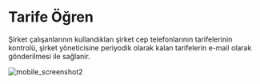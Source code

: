 # Tarife Öğren
Şirket çalışanlarının kullandıkları şirket cep telefonlarının tarifelerinin kontrolü, şirket yöneticisine periyodik olarak kalan tarifelerin e-mail olarak gönderilmesi ile sağlanir.


![mobile_screenshot2](https://cloud.githubusercontent.com/assets/25241686/26618904/cc7dca46-45e4-11e7-82a0-ee7577a0b497.jpg)



